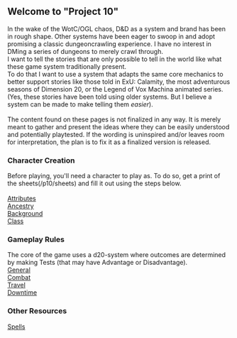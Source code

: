 ## Welcome to "Project 10"
In the wake of the WotC/OGL chaos, D&D as a system and brand has been in rough shape. Other systems have been eager to swoop in and adopt promising a classic dungeoncrawling experience. I have no interest in DMing a series of dungeons to merely crawl through. <br>
I want to tell the stories that are only possible to tell in the world like what these game system traditionally present. <br>
To do that I want to use a system that adapts the same core mechanics to better support stories like those told in ExU: Calamity, the most adventurous seasons of Dimension 20, or the Legend of Vox Machina animated series. (Yes, these stories have been told using older systems. But I believe a system can be made to make telling them *easier*).
<br><br>
The content found on these pages is not finalized in any way. It is merely meant to gather and present the ideas where they can be easily understood and potentially playtested. If the wording is uninspired and/or leaves room for interpretation, the plan is to fix it as a finalized version is released.

### Character Creation
Before playing, you'll need a character to play as. To do so, get a print of the sheets(/p10/sheets) and fill it out using the steps below.
<br>
<br>
[Attributes](/p10/attributes)
<br>
[Ancestry](/p10/ancestry)
<br>
[Background](/p10/background)
<br>
[Class](/p10/classes)

### Gameplay Rules
The core of the game uses a d20-system where outcomes are determined by making Tests (that may have Advantage or Disadvantage).
<br>
[General](/p10/rules/general)
<br>
[Combat](/p10/rules/combat)
<br>
[Travel](/p10/rules/travel)
<br>
[Downtime](/p10/rules/downtime)

### Other Resources
[Spells](https://docs.google.com/spreadsheets/d/11vCY1AdRv7M1DPpUn39UOIfErEqTGtFezS_ny2-8Eng/edit#gid=1123029573)